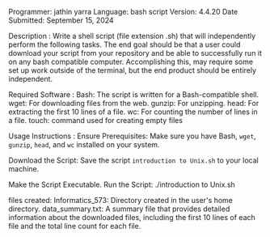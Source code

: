 Programmer: jathin yarra
Language: bash script
Version: 4.4.20
Date Submitted: September 15, 2024

Description : Write a shell script (file extension .sh) that will independently perform the following tasks. The end goal should be that a user could download your script from your repository and be able to successfully run it on any bash compatible computer. Accomplishing this, may require some set up work outside of the terminal, but the end product should be entirely independent.

Required Software :
Bash: The script is written for a Bash-compatible shell.
wget: For downloading files from the web.
gunzip: For unzipping.
head: For extracting the first 10 lines of a file.
wc: For counting the number of lines in a file.
touch: command used for creating empty files

Usage Instructions :
Ensure Prerequisites: Make sure you have Bash, `wget`, `gunzip`, `head`, and `wc` installed on your system.

Download the Script: Save the script `introduction to Unix.sh` to your local machine.

Make the Script Executable.
Run the Script:
./introduction to Unix.sh

files created:
Informatics_573: Directory created in the user's home directory.
data_summary.txt: A summary file that provides detailed information about the downloaded files, including the first 10 lines of each file and the total line count for each file.
